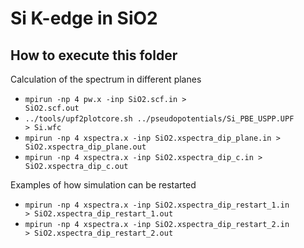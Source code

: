 # Si K-edge in SiO2

## How to execute this folder

Calculation of the spectrum in different planes

- <code>mpirun -np 4 pw.x -inp SiO2.scf.in > SiO2.scf.out</code>
- <code>../tools/upf2plotcore.sh ../pseudopotentials/Si_PBE_USPP.UPF > Si.wfc</code>
- <code>mpirun -np 4 xspectra.x -inp SiO2.xspectra_dip_plane.in > SiO2.xspectra_dip_plane.out</code>
- <code>mpirun -np 4 xspectra.x -inp SiO2.xspectra_dip_c.in > SiO2.xspectra_dip_c.out</code>

Examples of how simulation can be restarted

- <code>mpirun -np 4 xspectra.x -inp SiO2.xspectra_dip_restart_1.in > SiO2.xspectra_dip_restart_1.out</code>
- <code>mpirun -np 4 xspectra.x -inp SiO2.xspectra_dip_restart_2.in > SiO2.xspectra_dip_restart_2.out</code>
